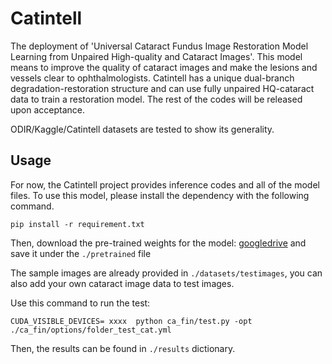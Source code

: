 # Catintell
The deployment of  'Universal Cataract Fundus Image Restoration Model Learning from Unpaired High-quality and Cataract Images'. This model means to improve the quality of cataract images and make the lesions and vessels clear to ophthalmologists. Catintell has a unique dual-branch degradation-restoration structure and can use fully unpaired HQ-cataract data to train a restoration model. The rest of the codes will be released upon acceptance.

ODIR/Kaggle/Catintell datasets are tested to show its generality.

## Usage

For now, the Catintell project provides inference codes and all of the model files. To use this model, please install the dependency with the following command.
```
pip install -r requirement.txt
```
Then, download the pre-trained weights for the model: [googledrive](https://drive.google.com/file/d/14fVDHBoSjkv30ZB5GiAWXqcunIdLWd5v/view?usp=drive_link) and save it under the ```./pretrained``` file

The sample images are already provided in ```./datasets/testimages```, you can also add your own cataract image data to test images.

Use this command to run the test:
```
CUDA_VISIBLE_DEVICES= xxxx  python ca_fin/test.py -opt ./ca_fin/options/folder_test_cat.yml
```
Then, the results can be found in ```./results``` dictionary.
